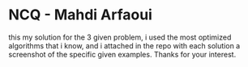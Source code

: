 # NCQ - Mahdi Arfaoui

this my solution for the 3 given problem, i used the most optimized algorithms that i know, and i attached in the repo with each solution a screenshot of the specific given examples. 
Thanks for your interest.
